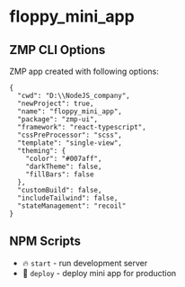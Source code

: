 # floppy_mini_app

## ZMP CLI Options

ZMP app created with following options:

```
{
  "cwd": "D:\\NodeJS_company",
  "newProject": true,
  "name": "floppy_mini_app",
  "package": "zmp-ui",
  "framework": "react-typescript",
  "cssPreProcessor": "scss",
  "template": "single-view",
  "theming": {
    "color": "#007aff",
    "darkTheme": false,
    "fillBars": false
  },
  "customBuild": false,
  "includeTailwind": false,
  "stateManagement": "recoil"
}
```

## NPM Scripts

* 🔥 `start` - run development server
* 🙏 `deploy` - deploy mini app for production
